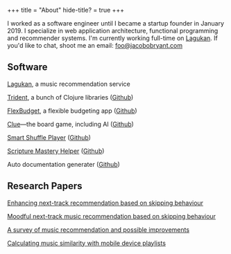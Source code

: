 +++
title = "About"
hide-title? = true
+++

I worked as a software engineer until I became a startup founder in January 2019.
I specialize in web application architecture, functional programming
and recommender systems. I'm currently working
full-time on <a href="https://lagukan.com" target="_blank">Lagukan</a>.
If you'd like to chat, shoot me an email: <a
href="mailto:foo@jacobobryant.com">foo@jacobobryant.com</a>

Software
--------

[Lagukan](https://lagukan.com), a music recommendation service

[Trident](https://cljdoc.org/d/trident/docs/CURRENT/doc/readme), a bunch of Clojure libraries
([Github](https://github.com/jacobobryant/trident))

[FlexBudget](https://notjust.us), a flexible budgeting app ([Github](https://github.com/jacobobryant/flexbudget))

[Clue](https://app.jacobobryant.com)&mdash;the board game, including AI
([Github](https://github.com/jacobobryant/clue))

[Smart Shuffle Player](https://play.google.com/store/apps/details?id=com.jacobobryant.moody.vanilla)
([Github](https://github.com/jacobobryant/moody))

[Scripture Mastery Helper](https://play.google.com/store/apps/details?id=com.jacobobryant.scripturemastery)
([Github](https://github.com/jacobobryant/sm-helper))

Auto documentation generater
([Github](https://github.com/jacobobryant/cs-tools))

Research Papers
---------------

[Enhancing next-track recommendation based on skipping behaviour](papers/musicrec\_2017\_aug.pdf)

[Moodful next-track music recommendation based on skipping behaviour](papers/musicrec\_2017\_apr.pdf)

[A survey of music recommendation and possible improvements](mrs.pdf)

[Calculating music similarity with mobile device playlists](orca.pdf)

